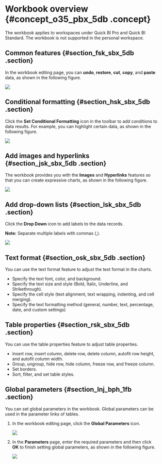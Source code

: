 # Workbook overview {#concept_o35_pbx_5db .concept}

The workbook applies to workspaces under Quick BI Pro and Quick BI Standard. The workbook is not supported in the personal workspace.

## Common features {#section_fsk_sbx_5db .section}

In the workbook editing page, you can **undo**, **restore**, **cut**, **copy**, and **paste** data, as shown in the following figure.

![](http://static-aliyun-doc.oss-cn-hangzhou.aliyuncs.com/assets/img/9105/15499561461384_en-US.png)

## Conditional formatting {#section_hsk_sbx_5db .section}

Click the **Set Conditional Formatting** icon in the toolbar to add conditions to data results. For example, you can highlight certain data, as shown in the following figure.

![](http://static-aliyun-doc.oss-cn-hangzhou.aliyuncs.com/assets/img/9105/15499561461385_en-US.png)

## Add images and hyperlinks {#section_jsk_sbx_5db .section}

The workbook provides you with the **Images** and **Hyperlinks** features so that you can create expressive charts, as shown in the following figure.

![](http://static-aliyun-doc.oss-cn-hangzhou.aliyuncs.com/assets/img/9105/15499561471386_en-US.png)

## Add drop-down lists {#section_lsk_sbx_5db .section}

Click the **Drop Down** icon to add labels to the data records.

**Note:** Separate multiple labels with commas \(,\).

![](http://static-aliyun-doc.oss-cn-hangzhou.aliyuncs.com/assets/img/9105/15499561471387_en-US.png)

## Text format {#section_osk_sbx_5db .section}

You can use the text format feature to adjust the text format in the charts.

-   Specify the text font, color, and background.
-   Specify the text size and style \(Bold, Italic, Underline, and Strikethrough\).
-   Specify the cell style \(text alignment, text wrapping, indenting, and cell merging\).
-   Specify the text formatting method \(general, number, text, percentage, date, and custom settings\)

## Table properties {#section_rsk_sbx_5db .section}

You can use the table properties feature to adjust table properties.

-   Insert row, insert column, delete row, delete column, autofit row height, and autofit column width.
-   Group, ungroup, hide row, hide column, freeze row, and freeze column.
-   Set borders.
-   Sort, filter, and set table styles.

## Global parameters {#section_lnj_bph_1fb .section}

You can set global parameters in the workbook. Global parameters can be used in the parameter links of tables.

1.  In the workbook editing page, click the **Global Parameters** icon.

    ![](images/11251_en-US.png)

2.  In the **Parameters** page, enter the required parameters and then click **OK** to finish setting global parameters, as shown in the following figure.

    ![](images/11252_en-US.png)



